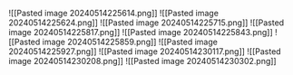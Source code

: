 ![[Pasted image 20240514225614.png]]
![[Pasted image 20240514225624.png]]
![[Pasted image 20240514225715.png]]
![[Pasted image 20240514225817.png]]
![[Pasted image 20240514225843.png]]
![[Pasted image 20240514225859.png]]
![[Pasted image 20240514225927.png]]
![[Pasted image 20240514230117.png]]
![[Pasted image 20240514230208.png]]
![[Pasted image 20240514230302.png]]

